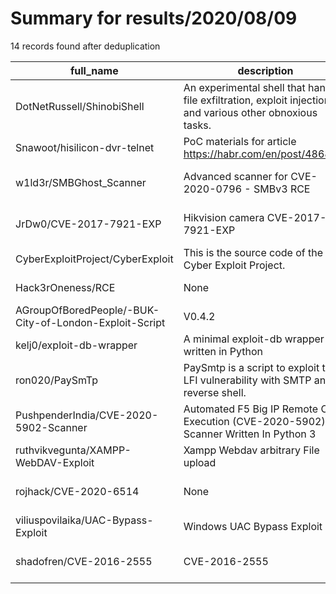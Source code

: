 
# Summary for results/2020/08/09
    
14 records found after deduplication

| full_name | description | html_url | matched_list | matched_count | pushed_at | size | stargazers_count | language | forks_count | vul_ids |
|--------------------------------------------------------|------------------------------------------------------------------------------------------------------------|---------------------------------------------------------------------------|------------------------------------|-----------------|---------------------------|--------|--------------------|------------|---------------|-------------------|
| DotNetRussell/ShinobiShell | An experimental shell that handles file exfiltration, exploit injection and various other obnoxious tasks. | https://github.com/DotNetRussell/ShinobiShell | ['exploit'] | 1 | 2020-08-09 17:17:37+00:00 | 27 | 8 | Python | 2 | [] |
| Snawoot/hisilicon-dvr-telnet | PoC materials for article https://habr.com/en/post/486856/ | https://github.com/Snawoot/hisilicon-dvr-telnet | ['exploit'] | 1 | 2020-08-09 21:55:04+00:00 | 6 | 109 | C | 64 | [] |
| w1ld3r/SMBGhost_Scanner | Advanced scanner for CVE-2020-0796 - SMBv3 RCE | https://github.com/w1ld3r/SMBGhost_Scanner | ['rce'] | 1 | 2020-08-09 13:15:48+00:00 | 31 | 12 | Python | 4 | ['CVE-2020-0796'] |
| JrDw0/CVE-2017-7921-EXP | Hikvision camera CVE-2017-7921-EXP | https://github.com/JrDw0/CVE-2017-7921-EXP | ['cve-2'] | 1 | 2020-08-09 15:35:16+00:00 | 697 | 34 | Python | 7 | ['CVE-2017-7921'] |
| CyberExploitProject/CyberExploit | This is the source code of the Cyber Exploit Project. | https://github.com/CyberExploitProject/CyberExploit | ['exploit'] | 1 | 2020-08-09 14:54:39+00:00 | 238 | 1 | Python | 0 | [] |
| Hack3rOneness/RCE | None | https://github.com/Hack3rOneness/RCE | ['rce'] | 1 | 2020-08-09 08:15:49+00:00 | 8 | 0 | HTML | 0 | [] |
| AGroupOfBoredPeople/-BUK-City-of-London-Exploit-Script | V0.4.2 | https://github.com/AGroupOfBoredPeople/-BUK-City-of-London-Exploit-Script | ['exploit'] | 1 | 2020-08-09 21:25:05+00:00 | 1668 | 0 | | 0 | [] |
| kelj0/exploit-db-wrapper | A minimal exploit-db wrapper written in Python | https://github.com/kelj0/exploit-db-wrapper | ['exploit'] | 1 | 2020-08-09 20:26:14+00:00 | 35 | 0 | Python | 0 | [] |
| ron020/PaySmTp | PaySmtp is a script to exploit the LFI vulnerability with SMTP and reverse shell. | https://github.com/ron020/PaySmTp | ['exploit'] | 1 | 2020-08-09 21:40:59+00:00 | 9 | 2 | Python | 0 | [] |
| PushpenderIndia/CVE-2020-5902-Scanner | Automated F5 Big IP Remote Code Execution (CVE-2020-5902) Scanner Written In Python 3 | https://github.com/PushpenderIndia/CVE-2020-5902-Scanner | ['cve-2', 'remote code execution'] | 2 | 2020-08-09 12:10:16+00:00 | 3 | 9 | Python | 4 | ['CVE-2020-5902'] |
| ruthvikvegunta/XAMPP-WebDAV-Exploit | Xampp Webdav arbitrary File upload | https://github.com/ruthvikvegunta/XAMPP-WebDAV-Exploit | ['exploit', 'rce'] | 2 | 2020-08-09 20:05:01+00:00 | 177 | 2 | Python | 1 | [] |
| rojhack/CVE-2020-6514 | None | https://github.com/rojhack/CVE-2020-6514 | ['cve-2'] | 1 | 2020-08-09 20:10:56+00:00 | 24 | 3 | JavaScript | 1 | ['CVE-2020-6514'] |
| viliuspovilaika/UAC-Bypass-Exploit | Windows UAC Bypass Exploit | https://github.com/viliuspovilaika/UAC-Bypass-Exploit | ['exploit'] | 1 | 2020-08-09 21:42:24+00:00 | 9 | 1 | C | 0 | [] |
| shadofren/CVE-2016-2555 | CVE-2016-2555 | https://github.com/shadofren/CVE-2016-2555 | ['cve-2'] | 1 | 2020-08-09 22:16:22+00:00 | 3 | 1 | Python | 2 | ['CVE-2016-2555'] |
